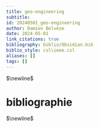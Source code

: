 ```yaml
---
title: geo-engineering
subtitle:
id: 20240501_geo-engineering
author: Damien Belvèze
date: 2024-05-01
link_citations: true
bibliography: biblio/Obsidian.bib
biblio_style: csl\ieee.csl
aliases: []
tags: []
---
```




$\newline$
# bibliographie
$\newline$







